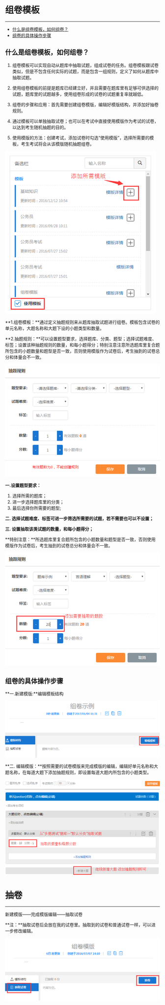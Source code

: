 # 组卷模板
----------

* [什么是组卷模板，如何组卷？](#什么是组卷模板，如何组卷？)
* [组卷的具体操作步骤](#组卷的具体操作步骤)

## 什么是组卷模板，如何组卷？ ##

1. 组卷模板可以实现自动从题库中抽取试题，组成试卷的任务。组卷模板跟试卷类似，但是不包含任何实际的试题，而是包含一组规则，定义了如何从题库中抽取试题。

2. 使用组卷模板的前提是题库已经建立好，并且需要在题库里有足够可供选择的试题，题库里的试题越多，使用组卷形成的试卷的试题重复率就越低。

3. 组卷的步骤和应用：首先需要创建组卷模版，编辑好模版结构，并添加好抽卷规则。

4. 通过模板可以单独抽取试卷；也可以在考试中直接使用模版作为考试的试卷，以达到考生随机抽题的目的。

5. 使用模版的方法：创建考试，添加试卷时勾选“使用模版”，选择所需要的模板，考生考试将会从该模版随机抽题组卷。

![PNG](_static/4-4.png)

**1.组卷模板：**通过定义抽题规则来从题库抽取试题进行组卷。模板包含试卷的单元名称，大题名称和大题下设的小题类型和数量。

**2.抽题规则：**可以设置题型要求，选择题库、分类、题型；选择试题难度、标签；设置该种抽题规则的数量，和每小题得分；特别注意注意所选题库里复合题所包含的小题数量和题型是否一致，否则使用模版作为试卷后，考生抽到的试卷总分和体量会不一致。

![PNG](_static/6-1.png)

**一.设置题型要求：**

1. 选择所需的题库；
2. 进一步选择题库里的分类；
3. 最后选择你所需要的题型;

**二. 选择试题难度、标签可进一步筛选所需要的试题，若不需要也可以不设置；**

**三. 设置抽取该类试题的数量，和每小题得分；**

**特别注意：**所选题库里复合题所包含的小题数量和题型是否一致，否则使用模版作为试卷后，考生抽到的试卷总分和体量会不一致。

![PNG](_static/6-2.png)

## 组卷的具体操作步骤 ##

**一.新建模版:**编辑模板结构

![PNG](_static/6-3.png)

**二. 编辑模版：**按照需要的试卷模版来完成模版的编辑，编辑好单元名称和大题名称，在每道大题下添加抽题规则，即设置每道大题内所包含的小题类型。

![PNG](_static/6-4.png)

# 抽卷
----------

新建模版——完成模版编辑——抽取试卷

**注：**抽取试卷后会放在我的试卷里。抽取到的试卷和普通试卷一样，可以进一步修改编辑。

![PNG](_static/6-5.png)


